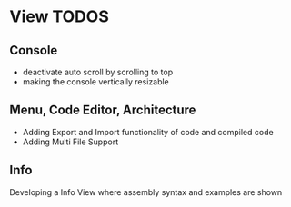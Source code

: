 # View TODOS #

## Console ##

- deactivate auto scroll by scrolling to top
- making the console vertically resizable

## Menu, Code Editor, Architecture ##

- Adding Export and Import functionality of code and compiled code
- Adding Multi File Support

## Info ##

Developing a Info View where assembly syntax and examples are shown